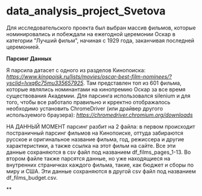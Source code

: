 # data_analysis_project_Svetova

Для исследовательского проекта был выбран массив фильмов, которые номинировались и побеждали на ежегодной церемонии Оскар в категории "Лучший фильм", начиная с 1929 года, заканчивая последней церемонией.

**Парсинг Данных**

Я парсила датасет с одного из разделов Кинопоиска: *https://www.kinopoisk.ru/lists/movies/oscar-best-film-nominees/?ysclid=lvxq6c75mu335657925*. Там представлен топ из 601 фильма, которые являлись номинантами на кинопремию Оскар за все время существования Академии. Для парсинга использовался silenium и для того, чтобы все работало правильно и крректно отображалось необходимо установить ChromeDriver (или драйвер другого используемого браузера): *https://chromedriver.chromium.org/downloads*

НА ДАННЫЙ МОМЕНТ парсинг разбит на 2 файла: в первом происходит постраничный парсинг фильмов на Кинопоиске, оттуда забираются русское и оригинальное название фильма, год, режиссера и другие характеристики, а также ссылка на этот фильм на сайте. Все эти данные сохраняются в csv файл под названием df_films_pages_1-13. Во втором файле также парсятся данные, но уже находящиеся на внутренних страничках каждого фильма, такие, как бюджет и сборы по миру и США. Эти данные сохраняются в другой csv файл под названием df_films_budget.csv.

**

